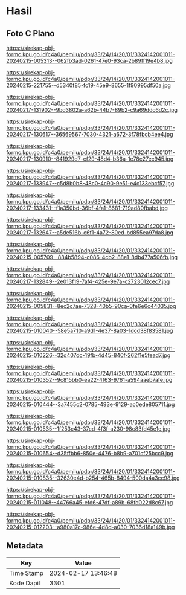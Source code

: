 # Hasil

## Foto C Plano

https://sirekap-obj-formc.kpu.go.id/c4a0/pemilu/pdpr/33/24/14/20/01/3324142001011-20240215-005313--062fb3ad-0261-47e0-93ca-2b89ff19e4b8.jpg

https://sirekap-obj-formc.kpu.go.id/c4a0/pemilu/pdpr/33/24/14/20/01/3324142001011-20240215-221755--d5340f85-fc19-45e9-8655-1f90995df50a.jpg

https://sirekap-obj-formc.kpu.go.id/c4a0/pemilu/pdpr/33/24/14/20/01/3324142001011-20240217-131902--9bd3802a-a62b-44b7-89b2-c9a69ddc6d2c.jpg

https://sirekap-obj-formc.kpu.go.id/c4a0/pemilu/pdpr/33/24/14/20/01/3324142001011-20240217-130617--36569567-7030-4321-a672-3f78fbcb4ee4.jpg

https://sirekap-obj-formc.kpu.go.id/c4a0/pemilu/pdpr/33/24/14/20/01/3324142001011-20240217-130910--841929d7-cf29-48d4-b36a-1e78c27ec945.jpg

https://sirekap-obj-formc.kpu.go.id/c4a0/pemilu/pdpr/33/24/14/20/01/3324142001011-20240217-133947--c5d8b0b8-48c0-4c90-9e51-e4c133ebcf57.jpg

https://sirekap-obj-formc.kpu.go.id/c4a0/pemilu/pdpr/33/24/14/20/01/3324142001011-20240217-133431--f1a350bd-36bf-4fa1-8681-719ad80fbabd.jpg

https://sirekap-obj-formc.kpu.go.id/c4a0/pemilu/pdpr/33/24/14/20/01/3324142001011-20240217-132647--a5de516b-c6f1-4a72-80ed-bd855ea97da8.jpg

https://sirekap-obj-formc.kpu.go.id/c4a0/pemilu/pdpr/33/24/14/20/01/3324142001011-20240215-005709--884b5894-c086-4cb2-88e1-8db477a506fb.jpg

https://sirekap-obj-formc.kpu.go.id/c4a0/pemilu/pdpr/33/24/14/20/01/3324142001011-20240217-132849--2e013f19-7af4-425e-9e7a-c2723012cec7.jpg

https://sirekap-obj-formc.kpu.go.id/c4a0/pemilu/pdpr/33/24/14/20/01/3324142001011-20240215-005831--8ec2c7ae-7328-40b5-90ca-0fe6e6c44035.jpg

https://sirekap-obj-formc.kpu.go.id/c4a0/pemilu/pdpr/33/24/14/20/01/3324142001011-20240215-010040--58e5a710-a9d1-4e37-8a03-1dcd38f83581.jpg

https://sirekap-obj-formc.kpu.go.id/c4a0/pemilu/pdpr/33/24/14/20/01/3324142001011-20240215-010226--32d407dc-19fb-4d45-840f-262f1e5fead7.jpg

https://sirekap-obj-formc.kpu.go.id/c4a0/pemilu/pdpr/33/24/14/20/01/3324142001011-20240215-010352--9c815bb0-ea22-4f63-9761-a594aaeb7afe.jpg

https://sirekap-obj-formc.kpu.go.id/c4a0/pemilu/pdpr/33/24/14/20/01/3324142001011-20240215-010444--3a7455c2-0785-493e-9129-ac0ede805711.jpg

https://sirekap-obj-formc.kpu.go.id/c4a0/pemilu/pdpr/33/24/14/20/01/3324142001011-20240215-010535--1f253c43-37cd-4f3f-a230-98c83fd45e1e.jpg

https://sirekap-obj-formc.kpu.go.id/c4a0/pemilu/pdpr/33/24/14/20/01/3324142001011-20240215-010654--d35ffbb6-850e-4476-b8b9-a701cf25bcc9.jpg

https://sirekap-obj-formc.kpu.go.id/c4a0/pemilu/pdpr/33/24/14/20/01/3324142001011-20240215-010835--32630e4d-b254-465b-8494-500da4a3cc98.jpg

https://sirekap-obj-formc.kpu.go.id/c4a0/pemilu/pdpr/33/24/14/20/01/3324142001011-20240215-011048--44766a45-efd6-47df-a89b-68fd022d8c67.jpg

https://sirekap-obj-formc.kpu.go.id/c4a0/pemilu/pdpr/33/24/14/20/01/3324142001011-20240215-012203--a980a17c-986e-4d8d-a030-7036d18a149b.jpg


## Metadata

| Key        | Value               |
| ---------- | ------------------- |
| Time Stamp | 2024-02-17 13:46:48 |
| Kode Dapil | 3301                |



